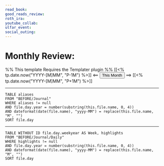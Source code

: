 ```yaml
---
read_book: 
good_reads_review: 
roth_ira: 
youtube_collab: 
ulfar_event: 
social_outing: 
---
```


# Monthly Review:
%% This template Requires the Templater plugin %%
[[<% tp.date.now("YYYY-[M]MM", "P-1M") %>]] <== <button class="date_button_today">This Month</button> ==> [[<% tp.date.now("YYYY-[M]MM", "P+1M") %>]]

---

```dataview
TABLE aliases
FROM "BEFORE/Journal"
WHERE aliases != null
AND file.day.year = number(substring(this.file.name, 0, 4))
AND dateformat(date(file.name), "yyyy-MM") = replace(this.file.name, "M", "")
SORT file.day
```

---

```dataview
TABLE WITHOUT ID file.day.weekyear AS Week, highlights
FROM "BEFORE/Journal/Daily"
WHERE highlights != null
AND file.day.year = number(substring(this.file.name, 0, 4))
AND dateformat(date(file.name), "yyyy-MM") = replace(this.file.name, "M", "")
SORT file.day
```
